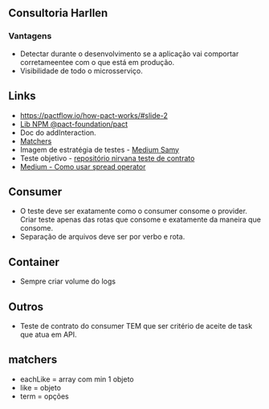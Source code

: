 
## Consultoria Harllen

### Vantagens

- Detectar durante o desenvolvimento se a aplicação vai comportar corretameentee com o que está em produção.
- Visibilidade de todo o microsserviço.

## Links
- https://pactflow.io/how-pact-works/#slide-2
- [Lib NPM @pact-foundation/pact](https://www.npmjs.com/package/@pact-foundation/pact)
- Doc do addInteraction.
- [Matchers](https://www.npmjs.com/package/@pact-foundation/pact#matching)
- Imagem de estratégia de testes - [Medium Samy](https://medium.com/assertqualityassurance/abordagem-de-testes-212b6238f0c3)
- Teste objetivo - [repositório nirvana teste de contrato](https://github.com/PauloGoncalvesBH/nirvana-teste-de-contrato)
- [Medium - Como usar spread operator](https://medium.com/coding-at-dawn/how-to-use-the-spread-operator-in-javascript-b9e4a8b06fab)

## Consumer
- O teste deve ser exatamente como o consumer consome o provider. Criar teste apenas das rotas que consome e exatamente da maneira que consome.
- Separação de arquivos deve ser por verbo e rota.

## Container

- Sempre criar volume do logs

## Outros
- Teste de contrato do consumer TEM que ser critério de aceite de task que atua em API.

## matchers
- eachLike = array com min 1 objeto
- like = objeto
- term = opções
